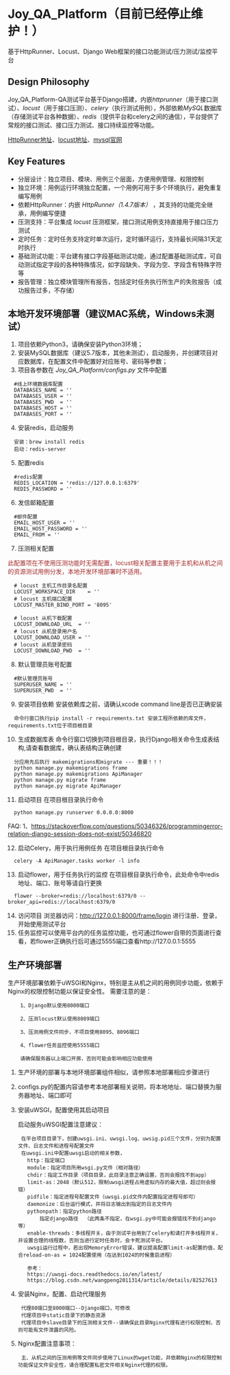 # Joy_QA_Platform（目前已经停止维护！）
基于HttpRunner、Locust、Django Web框架的接口功能测试/压力测试/监控平台

## Design Philosophy
Joy_QA_Platform-QA测试平台基于Django搭建，内嵌*httprunner*（用于接口测试）、*locust*（用于接口压测）、*celery*（执行测试用例），外部依赖*MySQL*数据库（存储测试平台各种数据）、*redis*（提供平台和celery之间的通信），平台提供了常规的接口测试、接口压力测试、接口持续监控等功能。

[HttpRunner地址](https://github.com/HttpRunner/HttpRunner)、[locust地址](https://github.com/locustio/locust)、[mysql官网](https://dev.mysql.com)

## Key Features
- 分层设计：独立项目、模块、用例三个层面，方便用例管理、权限控制
- 独立环境：用例运行环境独立配置，一个用例可用于多个环境执行，避免重复编写用例
- 依赖HttpRunner：内嵌 *HttpRunner（1.4.7版本）* ，其支持的功能完全继承，用例编写便捷
- 压测支持：平台集成 *locust* 压测框架，接口测试用例支持直接用于接口压力测试
- 定时任务：定时任务支持定时单次运行，定时循环运行，支持最长间隔31天定时执行
- 基础测试功能：平台建有接口字段基础测试功能，通过配置基础测试库，可自动测试指定字段的各种特殊情况，如字段缺失、字段为空、字段含有特殊字符等
- 报告管理：独立模块管理所有报告，包括定时任务执行所生产的失败报告（成功报告过多，不存储）

## 本地开发环境部署（建议MAC系统，Windows未测试）
1. 项目依赖Python3，请确保安装Python3环境；
2. 安装MySQL数据库（建议5.7版本，其他未测试），启动服务，并创建项目对应数据库，在配置文件中配置好对应账号、密码等参数；
3. 项目各参数在 *Joy_QA_Platform/configs.py* 文件中配置
```
  #线上环境数据库配置
  DATABASES_NAME = ''
  DATABASES_USER = ''
  DATABASES_PWD  = ''
  DATABASES_HOST = ''
  DATABASES_PORT = ''
```
4. 安装redis，启动服务
```
  安装：brew install redis
  启动：redis-server
```
5. 配置redis
```
  #redis配置
  REDIS_LOCATION = 'redis://127.0.0.1:6379'
  REDIS_PASSWORD = ''
```
6. 发信邮箱配置
```
  #邮件配置
  EMAIL_HOST_USER = ''
  EMAIL_HOST_PASSWORD = ''
  EMAIL_FROM = ''
```
7. 压测相关配置

  <font color=#A52A2A>此配置项在不使用压测功能时无需配置，locust相关配置主要用于主机和从机之间的资源测试用例分发，本地开发环境部署时不适用。</font>
```
  # locust 主机工作目录名配置
  LOCUST_WORKSPACE_DIR    = ''
  # locust 主机端口配置
  LOCUST_MASTER_BIND_PORT = '8095'

  # locust 从机下载配置
  LOCUST_DOWNLOAD_URL  = ''
  # locust 从机登录用户名
  LOCUST_DOWNLOAD_USER = ''
  # locust 从机登录密码
  LOCUST_DOWNLOAD_PWD  = ''
```
8. 默认管理员账号配置
```
  #默认管理员账号
  SUPERUSER_NAME = ''
  SUPERUSER_PWD  = ''
```
9. 安装项目依赖
  安装依赖库之前，请确认xcode command line是否已正确安装
```
  命令行窗口执行pip install -r requirements.txt 安装工程所依赖的库文件，requirements.txt位于项目根目录
```
10. 生成数据库表
  命令行窗口切换到项目根目录，执行Django相关命令生成表结构,请查看数据库，确认表结构正确创建
```
  分应用先后执行 makemigrations和migrate --- 重要！！！
  python manage.py makemigrations frame
  python manage.py makemigrations ApiManager
  python manage.py migrate frame
  python manage.py migrate ApiManager
```
11. 启动项目 在项目根目录执行命令
```
  python manage.py runserver 0.0.0.0:8000
```
  FAQ:
    1、https://stackoverflow.com/questions/50346326/programmingerror-relation-django-session-does-not-exist/50346820
    
12. 启动Celery，用于执行用例任务
  在项目根目录执行命令
```
  celery -A ApiManager.tasks worker -l info
```
13. 启动flower，用于任务执行的监控
  在项目根目录执行命令，此处命令中redis地址、端口、账号等请自行更换
```
  flower --broker=redis://localhost:6379/0 --broker_api=redis://localhost:6379/0
```
14. 访问项目
  浏览器访问：http://127.0.0.1:8000/frame/login 进行注册、登录，开始使用测试平台
15. 任务监控可以使用平台内的任务监控功能，也可通过flower自带的页面进行查看，若flower正确执行后可通过5555端口查看http://127.0.0.1:5555
## 生产环境部署
  生产环境部署依赖于uWSGI和Nginx，特别是主从机之间的用例同步功能，依赖于Nginx的权限控制功能以保证安全性。
  需要注意的是：
  
        1、Django默认使用8000端口

        2、压测locust默认使用8089端口

        3、压测用例文件同步，不项目使用8095、8096端口

        4、flower任务监控使用5555端口

        请确保服务器以上端口开房，否则可能会影响相应功能使用
1. 生产环境的部署与本地环境部署组件相似，请参照本地部署相应步骤进行
2. configs.py的配置内容请参考本地部署相关说明，将本地地址、端口替换为服务器地址、端口即可
3. 安装uWSGI，配置使用其启动项目
    
    启动服务uWSGI配置注意建议：

        在平台项目目录下，创建uwsgi.ini、uwsgi.log、uwsig.pid三个文件，分别为配置文件、日志文件和进程号配置文件
        在uwsgi.ini中配置uwsgi启动的相关参数，
          http：指定端口
          module：指定项目所用wsgi.py文件（相对路径）
          chdir：指定工作目录（项目目录，此目录注意正确设置，否则会报找不到app）
          limit-as：2048（默认512，限制uwsgi进程占用虚拟内存的最大值，超过则会报错）
          pidfile：指定进程号配置文件（uwsgi.pid文件内配置指定进程号即可）
          daemonize：后台运行模式，并将日志输出到指定的日志文件内
          pythonpath：指定python路径
              指定django路径  （此两条不指定，在wsgi.py中可能会报错找不到django等）
          enable-threads：多线程开关，由于测试平台用到了celery和请打开多线程开关，并设置合理的线程数，否则当进行定时任务时，会卡死测试平台。
          uwsgi运行过程中，若出现MemoryError错误，建议提高配置limit-as配置的值，配合reload-on-as = 1024配置使用（在达到1024的时候重启进程）
          
          参考：
          https://uwsgi-docs.readthedocs.io/en/latest/
          https://blog.csdn.net/wangpeng2011314/article/details/82527613
4. 安装Nginx，配置、启动代理服务

        代理80端口至8000端口--Django端口，可修改
        代理项目中static目录下的静态资源
        代理项目中slave目录下的压测相关文件--请确保此目录Nginx代理有进行权限控制，否则可能有文件泄露的风险。
        
5. Nginx配置注意事项：

        主、从机之间的压测用例等文件同步使用了Linux的wget功能，并依赖Nginx的权限控制功能保证文件安全性，请合理配置私密文件相关Nginx代理的权限。
        
